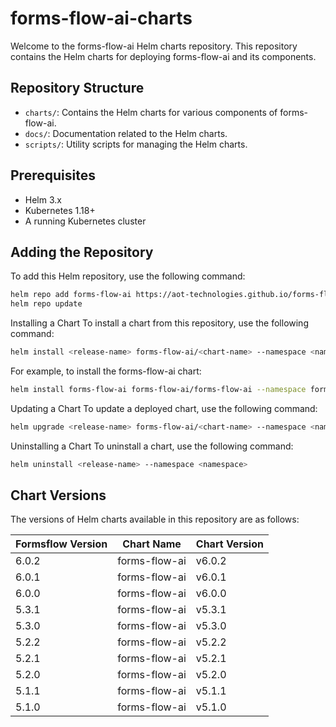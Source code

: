 # forms-flow-ai-charts

Welcome to the forms-flow-ai Helm charts repository. This repository contains the Helm charts for deploying forms-flow-ai and its components.

## Repository Structure 

- `charts/`: Contains the Helm charts for various components of forms-flow-ai.
- `docs/`: Documentation related to the Helm charts.
- `scripts/`: Utility scripts for managing the Helm charts.

## Prerequisites

- Helm 3.x
- Kubernetes 1.18+
- A running Kubernetes cluster

## Adding the Repository

To add this Helm repository, use the following command:

```bash
helm repo add forms-flow-ai https://aot-technologies.github.io/forms-flow-ai-charts/
helm repo update
```

Installing a Chart
To install a chart from this repository, use the following command:

```bash
helm install <release-name> forms-flow-ai/<chart-name> --namespace <namespace> --values <values-file>
```
For example, to install the forms-flow-ai chart:

```bash
helm install forms-flow-ai forms-flow-ai/forms-flow-ai --namespace forms-flow --values my-values.yaml
```

Updating a Chart
To update a deployed chart, use the following command:

```bash
helm upgrade <release-name> forms-flow-ai/<chart-name> --namespace <namespace> --values <values-file>
```

Uninstalling a Chart
To uninstall a chart, use the following command:
```bash
helm uninstall <release-name> --namespace <namespace>
```

## Chart Versions

The versions of Helm charts available in this repository are as follows:

| Formsflow Version | Chart Name        | Chart Version |
|-------------------|-------------------|---------------|
| 6.0.2             | forms-flow-ai     | v6.0.2        |
| 6.0.1             | forms-flow-ai     | v6.0.1        |
| 6.0.0             | forms-flow-ai     | v6.0.0        |
| 5.3.1             | forms-flow-ai     | v5.3.1        |
| 5.3.0             | forms-flow-ai     | v5.3.0        |
| 5.2.2             | forms-flow-ai     | v5.2.2        |
| 5.2.1             | forms-flow-ai     | v5.2.1        |
| 5.2.0             | forms-flow-ai     | v5.2.0        |
| 5.1.1             | forms-flow-ai     | v5.1.1        |
| 5.1.0             | forms-flow-ai     | v5.1.0        |
